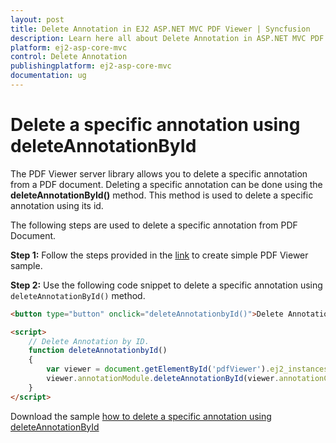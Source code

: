 ```yaml
---
layout: post
title: Delete Annotation in EJ2 ASP.NET MVC PDF Viewer | Syncfusion
description: Learn here all about Delete Annotation in ASP.NET MVC PDF Viewer component of Syncfusion Essential JS 2 and more.
platform: ej2-asp-core-mvc
control: Delete Annotation
publishingplatform: ej2-asp-core-mvc
documentation: ug
---
```


# Delete a specific annotation using deleteAnnotationById

The PDF Viewer server library allows you to delete a specific annotation from a PDF document. Deleting a specific annotation can be done using the **deleteAnnotationById()** method. This method is used to delete a specific annotation using its id.

The following steps are used to delete a specific annotation from PDF Document.

**Step 1:** Follow the steps provided in the [link](https://ej2.syncfusion.com/aspnetmvc/documentation/pdfviewer/getting-started/) to create simple PDF Viewer sample.

**Step 2:** Use the following code snippet to delete a specific annotation using `deleteAnnotationById()` method.

```html
<button type="button" onclick="deleteAnnotationbyId()">Delete Annotation by Id</button>

<script>
    // Delete Annotation by ID.
    function deleteAnnotationbyId() 
    {
        var viewer = document.getElementById('pdfViewer').ej2_instances[0];
        viewer.annotationModule.deleteAnnotationById(viewer.annotationCollection[0].annotationId);
    }
</script>

```

Download the sample [how to delete a specific annotation using deleteAnnotationById](https://www.syncfusion.com/downloads/support/directtrac/general/ze/EJ2MvcSample357842164.zip)